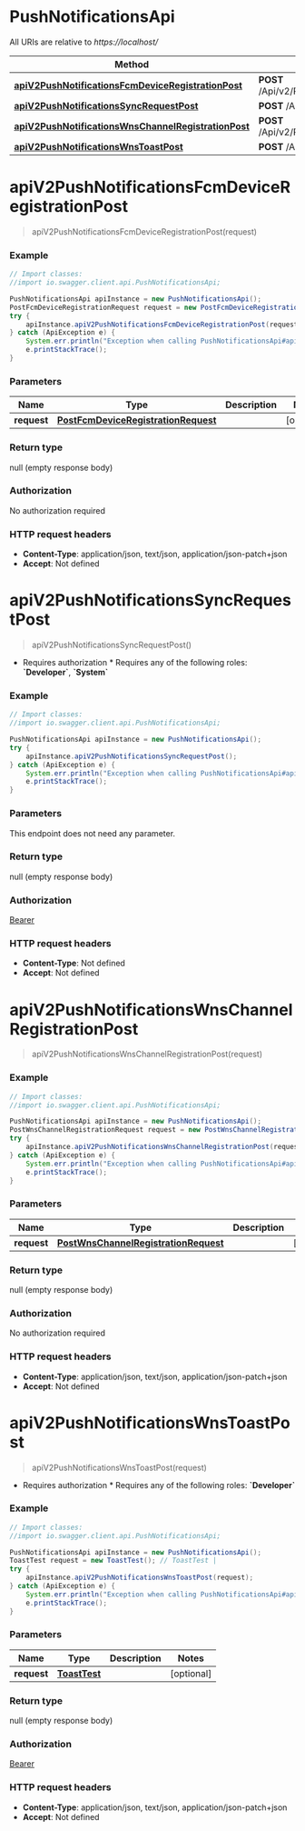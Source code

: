 # PushNotificationsApi

All URIs are relative to *https://localhost/*

Method | HTTP request | Description
------------- | ------------- | -------------
[**apiV2PushNotificationsFcmDeviceRegistrationPost**](PushNotificationsApi.md#apiV2PushNotificationsFcmDeviceRegistrationPost) | **POST** /Api/v2/PushNotifications/FcmDeviceRegistration | 
[**apiV2PushNotificationsSyncRequestPost**](PushNotificationsApi.md#apiV2PushNotificationsSyncRequestPost) | **POST** /Api/v2/PushNotifications/SyncRequest | 
[**apiV2PushNotificationsWnsChannelRegistrationPost**](PushNotificationsApi.md#apiV2PushNotificationsWnsChannelRegistrationPost) | **POST** /Api/v2/PushNotifications/WnsChannelRegistration | 
[**apiV2PushNotificationsWnsToastPost**](PushNotificationsApi.md#apiV2PushNotificationsWnsToastPost) | **POST** /Api/v2/PushNotifications/WnsToast | 


<a name="apiV2PushNotificationsFcmDeviceRegistrationPost"></a>
# **apiV2PushNotificationsFcmDeviceRegistrationPost**
> apiV2PushNotificationsFcmDeviceRegistrationPost(request)



### Example
```java
// Import classes:
//import io.swagger.client.api.PushNotificationsApi;

PushNotificationsApi apiInstance = new PushNotificationsApi();
PostFcmDeviceRegistrationRequest request = new PostFcmDeviceRegistrationRequest(); // PostFcmDeviceRegistrationRequest | 
try {
    apiInstance.apiV2PushNotificationsFcmDeviceRegistrationPost(request);
} catch (ApiException e) {
    System.err.println("Exception when calling PushNotificationsApi#apiV2PushNotificationsFcmDeviceRegistrationPost");
    e.printStackTrace();
}
```

### Parameters

Name | Type | Description  | Notes
------------- | ------------- | ------------- | -------------
 **request** | [**PostFcmDeviceRegistrationRequest**](PostFcmDeviceRegistrationRequest.md)|  | [optional]

### Return type

null (empty response body)

### Authorization

No authorization required

### HTTP request headers

 - **Content-Type**: application/json, text/json, application/json-patch+json
 - **Accept**: Not defined

<a name="apiV2PushNotificationsSyncRequestPost"></a>
# **apiV2PushNotificationsSyncRequestPost**
> apiV2PushNotificationsSyncRequestPost()



  * Requires authorization     * Requires any of the following roles: **&#x60;Developer&#x60;**, **&#x60;System&#x60;**

### Example
```java
// Import classes:
//import io.swagger.client.api.PushNotificationsApi;

PushNotificationsApi apiInstance = new PushNotificationsApi();
try {
    apiInstance.apiV2PushNotificationsSyncRequestPost();
} catch (ApiException e) {
    System.err.println("Exception when calling PushNotificationsApi#apiV2PushNotificationsSyncRequestPost");
    e.printStackTrace();
}
```

### Parameters
This endpoint does not need any parameter.

### Return type

null (empty response body)

### Authorization

[Bearer](../README.md#Bearer)

### HTTP request headers

 - **Content-Type**: Not defined
 - **Accept**: Not defined

<a name="apiV2PushNotificationsWnsChannelRegistrationPost"></a>
# **apiV2PushNotificationsWnsChannelRegistrationPost**
> apiV2PushNotificationsWnsChannelRegistrationPost(request)



### Example
```java
// Import classes:
//import io.swagger.client.api.PushNotificationsApi;

PushNotificationsApi apiInstance = new PushNotificationsApi();
PostWnsChannelRegistrationRequest request = new PostWnsChannelRegistrationRequest(); // PostWnsChannelRegistrationRequest | 
try {
    apiInstance.apiV2PushNotificationsWnsChannelRegistrationPost(request);
} catch (ApiException e) {
    System.err.println("Exception when calling PushNotificationsApi#apiV2PushNotificationsWnsChannelRegistrationPost");
    e.printStackTrace();
}
```

### Parameters

Name | Type | Description  | Notes
------------- | ------------- | ------------- | -------------
 **request** | [**PostWnsChannelRegistrationRequest**](PostWnsChannelRegistrationRequest.md)|  | [optional]

### Return type

null (empty response body)

### Authorization

No authorization required

### HTTP request headers

 - **Content-Type**: application/json, text/json, application/json-patch+json
 - **Accept**: Not defined

<a name="apiV2PushNotificationsWnsToastPost"></a>
# **apiV2PushNotificationsWnsToastPost**
> apiV2PushNotificationsWnsToastPost(request)



  * Requires authorization     * Requires any of the following roles: **&#x60;Developer&#x60;**

### Example
```java
// Import classes:
//import io.swagger.client.api.PushNotificationsApi;

PushNotificationsApi apiInstance = new PushNotificationsApi();
ToastTest request = new ToastTest(); // ToastTest | 
try {
    apiInstance.apiV2PushNotificationsWnsToastPost(request);
} catch (ApiException e) {
    System.err.println("Exception when calling PushNotificationsApi#apiV2PushNotificationsWnsToastPost");
    e.printStackTrace();
}
```

### Parameters

Name | Type | Description  | Notes
------------- | ------------- | ------------- | -------------
 **request** | [**ToastTest**](ToastTest.md)|  | [optional]

### Return type

null (empty response body)

### Authorization

[Bearer](../README.md#Bearer)

### HTTP request headers

 - **Content-Type**: application/json, text/json, application/json-patch+json
 - **Accept**: Not defined

